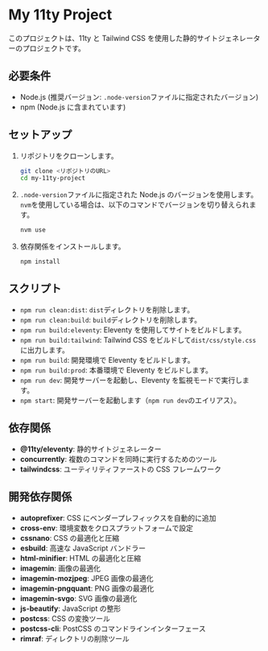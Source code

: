 # My 11ty Project

このプロジェクトは、11ty と Tailwind CSS を使用した静的サイトジェネレーターのプロジェクトです。

## 必要条件

- Node.js (推奨バージョン: `.node-version`ファイルに指定されたバージョン)
- npm (Node.js に含まれています)

## セットアップ

1. リポジトリをクローンします。

   ```bash
   git clone <リポジトリのURL>
   cd my-11ty-project
   ```

2. `.node-version`ファイルに指定された Node.js のバージョンを使用します。`nvm`を使用している場合は、以下のコマンドでバージョンを切り替えられます。

   ```bash
   nvm use
   ```

3. 依存関係をインストールします。

   ```bash
   npm install
   ```

## スクリプト

- `npm run clean:dist`: `dist`ディレクトリを削除します。
- `npm run clean:build`: `build`ディレクトリを削除します。
- `npm run build:eleventy`: Eleventy を使用してサイトをビルドします。
- `npm run build:tailwind`: Tailwind CSS をビルドして`dist/css/style.css`に出力します。
- `npm run build`: 開発環境で Eleventy をビルドします。
- `npm run build:prod`: 本番環境で Eleventy をビルドします。
- `npm run dev`: 開発サーバーを起動し、Eleventy を監視モードで実行します。
- `npm start`: 開発サーバーを起動します（`npm run dev`のエイリアス）。

## 依存関係

- **@11ty/eleventy**: 静的サイトジェネレーター
- **concurrently**: 複数のコマンドを同時に実行するためのツール
- **tailwindcss**: ユーティリティファーストの CSS フレームワーク

## 開発依存関係

- **autoprefixer**: CSS にベンダープレフィックスを自動的に追加
- **cross-env**: 環境変数をクロスプラットフォームで設定
- **cssnano**: CSS の最適化と圧縮
- **esbuild**: 高速な JavaScript バンドラー
- **html-minifier**: HTML の最適化と圧縮
- **imagemin**: 画像の最適化
- **imagemin-mozjpeg**: JPEG 画像の最適化
- **imagemin-pngquant**: PNG 画像の最適化
- **imagemin-svgo**: SVG 画像の最適化
- **js-beautify**: JavaScript の整形
- **postcss**: CSS の変換ツール
- **postcss-cli**: PostCSS のコマンドラインインターフェース
- **rimraf**: ディレクトリの削除ツール
